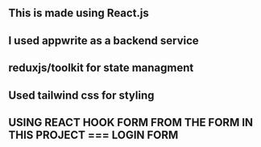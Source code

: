 ## This is made using React.js

## I used appwrite as a backend service

## reduxjs/toolkit for state managment

## Used tailwind css for styling

## USING REACT HOOK FORM FROM THE FORM IN THIS PROJECT === LOGIN FORM
